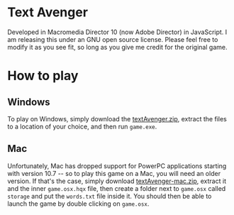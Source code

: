 # Text Avenger

Developed in Macromedia Director 10 (now Adobe Director) in JavaScript.  I am releasing this under an GNU open source license. Please feel free to modify it as you see fit, so long as you give me credit for the original game.

# How to play

## Windows

To play on Windows, simply download the [textAvenger.zip](https://github.com/kflorence/text-avenger/blob/master/dist/textAvenger.zip), extract the files to a location of your choice, and then run `game.exe`.

## Mac

Unfortunately, Mac has dropped support for PowerPC applications starting with version 10.7 -- so to play this game on a Mac, you will need an older version. If that's the case, simply download [textAvenger-mac.zip](https://github.com/kflorence/text-avenger/blob/master/dist/textAvenger-mac.zip), extract it and the inner `game.osx.hqx` file, then create a folder next to `game.osx` called `storage` and put the `words.txt` file inside it. You should then be able to launch the game by double clicking on `game.osx`.
